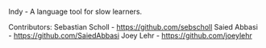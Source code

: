 Indy - A language tool for slow learners.

Contributors:
    Sebastian Scholl - https://github.com/sebscholl
    Saied Abbasi - https://github.com/SaiedAbbasi
    Joey Lehr - https://github.com/joeylehr